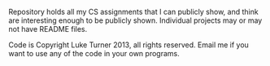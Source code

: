 Repository holds all my CS assignments that I can publicly show, and think are interesting enough to be publicly shown. Individual projects may or may not have README files.

Code is Copyright Luke Turner 2013, all rights reserved. Email me if you want to use any of the code in your own programs.